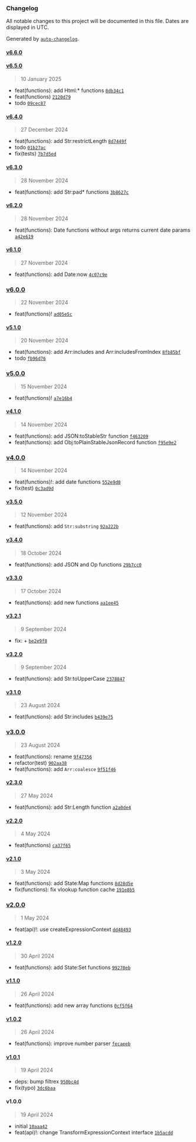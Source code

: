 ### Changelog

All notable changes to this project will be documented in this file. Dates are displayed in UTC.

Generated by [`auto-changelog`](https://github.com/CookPete/auto-changelog).

#### [v6.6.0](https://github.com/wmakeev/simplex-context/compare/v6.5.0...v6.6.0)

#### [v6.5.0](https://github.com/wmakeev/simplex-context/compare/v6.4.0...v6.5.0)

> 10 January 2025

- feat(functions): add Html:* functions [`8db34c1`](https://github.com/wmakeev/simplex-context/commit/8db34c10de571d74ce7f0ce8fd252fddfda336d7)
- feat(functions) [`2120d79`](https://github.com/wmakeev/simplex-context/commit/2120d79d57afb09a8791982a1974c2c6ddf3afce)
- todo [`09cec87`](https://github.com/wmakeev/simplex-context/commit/09cec871d2d7aa8a7c0b144934660a2fa8b1f714)

#### [v6.4.0](https://github.com/wmakeev/simplex-context/compare/v6.3.0...v6.4.0)

> 27 December 2024

- feat(functions): add Str:restrictLength [`8d7449f`](https://github.com/wmakeev/simplex-context/commit/8d7449f3dc6851750ab727471a89461aeab96880)
- todo [`01b27ac`](https://github.com/wmakeev/simplex-context/commit/01b27ac7656cb6ea5068ba5800ed72076e505a93)
- fix(tests) [`7b7d5ed`](https://github.com/wmakeev/simplex-context/commit/7b7d5edf0d44b85d6ababfbfc4cbc9fb776d6963)

#### [v6.3.0](https://github.com/wmakeev/simplex-context/compare/v6.2.0...v6.3.0)

> 28 November 2024

- feat(functions): add Str:pad* functions [`3b8627c`](https://github.com/wmakeev/simplex-context/commit/3b8627c1e1b2ff2b1ae25e70053b089c6dc6ca94)

#### [v6.2.0](https://github.com/wmakeev/simplex-context/compare/v6.1.0...v6.2.0)

> 28 November 2024

- feat(functions): Date functions without args returns current date params [`a42e619`](https://github.com/wmakeev/simplex-context/commit/a42e619bf89bf7e70a33042ac701d21066ead427)

#### [v6.1.0](https://github.com/wmakeev/simplex-context/compare/v6.0.0...v6.1.0)

> 27 November 2024

- feat(functions): add Date:now [`4c07c9e`](https://github.com/wmakeev/simplex-context/commit/4c07c9e66b7587d59ebf9e984c01d58a39e4fbef)

### [v6.0.0](https://github.com/wmakeev/simplex-context/compare/v5.1.0...v6.0.0)

> 22 November 2024

- feat(functions)! [`ad05e5c`](https://github.com/wmakeev/simplex-context/commit/ad05e5cb6602de0f08a233208be83621f4f7821f)

#### [v5.1.0](https://github.com/wmakeev/simplex-context/compare/v5.0.0...v5.1.0)

> 20 November 2024

- feat(functions): add Arr:includes and Arr:includesFromIndex [`8fb85bf`](https://github.com/wmakeev/simplex-context/commit/8fb85bfefebc28b17f8fdbd3d30776a60fd4d894)
- todo [`fb96d76`](https://github.com/wmakeev/simplex-context/commit/fb96d7661d4e0951d5354ffe2a03f5586ff2d18a)

### [v5.0.0](https://github.com/wmakeev/simplex-context/compare/v4.1.0...v5.0.0)

> 15 November 2024

- feat(functions)! [`a7e16b4`](https://github.com/wmakeev/simplex-context/commit/a7e16b46d9de5c63b3ab0ddb6932f31eb1235603)

#### [v4.1.0](https://github.com/wmakeev/simplex-context/compare/v4.0.0...v4.1.0)

> 14 November 2024

- feat(functions): add JSON:toStableStr function [`f463209`](https://github.com/wmakeev/simplex-context/commit/f463209b1d75a9c461a00aaa72d4a2359f801c22)
- feat(functions): add Obj:toPlainStableJsonRecord function [`f95e9e2`](https://github.com/wmakeev/simplex-context/commit/f95e9e2f3ca52f20523c9670fcb5df0523ae51db)

### [v4.0.0](https://github.com/wmakeev/simplex-context/compare/v3.5.0...v4.0.0)

> 14 November 2024

- feat(functions)!: add date functions [`552e9d0`](https://github.com/wmakeev/simplex-context/commit/552e9d05c326555143bfabde213fb3da96c30199)
- fix(test) [`0c3ad9d`](https://github.com/wmakeev/simplex-context/commit/0c3ad9d2a7949ae2de5d44c3e8bf98c632516d61)

#### [v3.5.0](https://github.com/wmakeev/simplex-context/compare/v3.4.0...v3.5.0)

> 12 November 2024

- feat(functions): add `Str:substring` [`92a222b`](https://github.com/wmakeev/simplex-context/commit/92a222b7017ba792e3b582147a850d737a6de06b)

#### [v3.4.0](https://github.com/wmakeev/simplex-context/compare/v3.3.0...v3.4.0)

> 18 October 2024

- feat(functions): add JSON and Op functions [`29b7cc0`](https://github.com/wmakeev/simplex-context/commit/29b7cc03c51e19a306d07efb3eec7c57e1ccd245)

#### [v3.3.0](https://github.com/wmakeev/simplex-context/compare/v3.2.1...v3.3.0)

> 17 October 2024

- feat(functions): add new functions [`aa1ee45`](https://github.com/wmakeev/simplex-context/commit/aa1ee45b2e3d9662fb606f3eb0716c24ee441b15)

#### [v3.2.1](https://github.com/wmakeev/simplex-context/compare/v3.2.0...v3.2.1)

> 9 September 2024

- fix: + [`be2e9f8`](https://github.com/wmakeev/simplex-context/commit/be2e9f8708ee882a1998025aaf54b007e4e581d6)

#### [v3.2.0](https://github.com/wmakeev/simplex-context/compare/v3.1.0...v3.2.0)

> 9 September 2024

- feat(functions): add Str:toUpperCase [`2378847`](https://github.com/wmakeev/simplex-context/commit/23788478233e9c62eeddf9cc80c28d28f1ed39bd)

#### [v3.1.0](https://github.com/wmakeev/simplex-context/compare/v3.0.0...v3.1.0)

> 23 August 2024

- feat(functions): add Str:includes [`b439e75`](https://github.com/wmakeev/simplex-context/commit/b439e75cd114560afe0c17cd213f8b721a0481fa)

### [v3.0.0](https://github.com/wmakeev/simplex-context/compare/v2.3.0...v3.0.0)

> 23 August 2024

- feat(functions): rename [`9f47356`](https://github.com/wmakeev/simplex-context/commit/9f473561ac839f291fcff7db1426190c02118c7a)
- refactor(test) [`902aa38`](https://github.com/wmakeev/simplex-context/commit/902aa382b54b77168d89af247a06ab8610855948)
- feat(functions): add `Arr:coalesce` [`9f51f46`](https://github.com/wmakeev/simplex-context/commit/9f51f4635f5d3a1aab843b777a2feb2b60b6e989)

#### [v2.3.0](https://github.com/wmakeev/simplex-context/compare/v2.2.0...v2.3.0)

> 27 May 2024

- feat(functions): add Str:Length function [`a2a0de4`](https://github.com/wmakeev/simplex-context/commit/a2a0de4e9c34901db3e3f7396c7c0ccc5c329efd)

#### [v2.2.0](https://github.com/wmakeev/simplex-context/compare/v2.1.0...v2.2.0)

> 4 May 2024

- feat(functions) [`ca37f65`](https://github.com/wmakeev/simplex-context/commit/ca37f6511f0eb3896a8ee43a151a597a33783f8c)

#### [v2.1.0](https://github.com/wmakeev/simplex-context/compare/v2.0.0...v2.1.0)

> 3 May 2024

- feat(functions): add State:Map functions [`8d28d5e`](https://github.com/wmakeev/simplex-context/commit/8d28d5ed8b10c7a9747829e4d2a2349e3a5417d0)
- fix(functions): fix vlookup function cache [`191e8b5`](https://github.com/wmakeev/simplex-context/commit/191e8b58b7d2d297bb453f42864cea40f7551ad1)

### [v2.0.0](https://github.com/wmakeev/simplex-context/compare/v1.2.0...v2.0.0)

> 1 May 2024

- feat(api)!: use createExpressionContext [`dd48493`](https://github.com/wmakeev/simplex-context/commit/dd4849326b2a3886e2017a221564130bb61b8c4f)

#### [v1.2.0](https://github.com/wmakeev/simplex-context/compare/v1.1.0...v1.2.0)

> 30 April 2024

- feat(functions): add State:Set functions [`99270eb`](https://github.com/wmakeev/simplex-context/commit/99270ebc28911fccbc5a9fa4fda5932467b29529)

#### [v1.1.0](https://github.com/wmakeev/simplex-context/compare/v1.0.2...v1.1.0)

> 26 April 2024

- feat(functions): add new array functions [`0cf5f64`](https://github.com/wmakeev/simplex-context/commit/0cf5f64bd3827b70215cfc644065555cbbb38bd6)

#### [v1.0.2](https://github.com/wmakeev/simplex-context/compare/v1.0.1...v1.0.2)

> 26 April 2024

- feat(functions): improve number parser [`fecaeeb`](https://github.com/wmakeev/simplex-context/commit/fecaeebb9b6bbe0d83dc8c050044a6f73eaa4788)

#### [v1.0.1](https://github.com/wmakeev/simplex-context/compare/v1.0.0...v1.0.1)

> 19 April 2024

- deps: bump filtrex [`950bc4d`](https://github.com/wmakeev/simplex-context/commit/950bc4d23b7b533603b17e125873b15ac6693d30)
- fix(typo) [`3dc6baa`](https://github.com/wmakeev/simplex-context/commit/3dc6baa02b50f1215fdc3f3e0ee9923e61d60388)

#### v1.0.0

> 19 April 2024

- initial [`10aaa42`](https://github.com/wmakeev/simplex-context/commit/10aaa428bc98cfbee2bfcb15c307bf929fa9b345)
- feat(api)!: change TransformExpressionContext interface [`1b5acdd`](https://github.com/wmakeev/simplex-context/commit/1b5acdd3412db4a28f88c678dccb431c508ae415)

